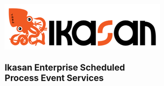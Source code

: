 ![IKASAN](../../../developer/docs/quickstart-images/Ikasan-title-transparent.png)

# Ikasan Enterprise Scheduled Process Event Services
